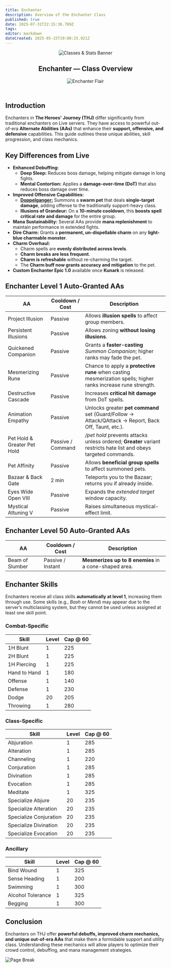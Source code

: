 ```yaml
---
title: Enchanter
description: Overview of the Enchanter Class
published: true
date: 2025-07-31T22:15:36.709Z
tags: 
editor: markdown
dateCreated: 2025-05-15T19:00:25.921Z
---
```


<article class="class-wrapper">
<header class="hero-card">
<img src="/classes-and-abilities/statsandclasses.webp" alt="Classes & Stats Banner" class="hero-banner">
<div class="title-card"><h1 class="hero-title"><span>Enchanter — Class Overview</span></h1><img src="/enchanter.gif" alt="Enchanter Flair" class="class-gif"></div>
</header>
<section class="intro"><h2>Introduction</h2><p>Enchanters in <strong>The Heroes' Journey (THJ)</strong> differ significantly from traditional enchanters on Live servers. They have access to powerful out-of-era <strong>Alternate Abilities (AAs)</strong> that enhance their <strong>support, offensive, and defensive</strong> capabilities. This guide outlines these unique abilities, skill progression, and class mechanics.</p></section>
<section class="differences"><h2>Key Differences from Live</h2><ul><li><strong>Enhanced Debuffing:</strong><ul><li><strong>Deep Sleep:</strong> Reduces boss damage, helping mitigate damage in long fights.</li><li><strong>Mental Contortion:</strong> Applies a <strong>damage-over-time (DoT)</strong> that also reduces boss damage over time.</li></ul></li><li><strong>Improved Offensive Capabilities:</strong><ul><li><strong><a href="https://wiki.heroesjourneyemu.com/en/classes-and-abilities/enchanter/doppelgangers">Doppelganger:</a></strong> Summons a <strong>swarm pet</strong> that deals <strong>single-target damage</strong>, adding offense to the traditionally support-heavy class.</li><li><strong>Illusions of Grandeur:</strong> On a <strong>10-minute cooldown</strong>, this <strong>boosts spell critical rate and damage</strong> for the entire group.</li></ul></li><li><strong>Mana Sustainability:</strong> Several AAs provide <strong>mana replenishment</strong> to maintain performance in extended fights.</li><li><strong>Dire Charm:</strong> Grants a <strong>permanent, un-dispellable charm</strong> on any <strong>light-blue charmable monster</strong>.</li><li><strong>Charm Overhaul:</strong><ul><li>Charm spells are <strong>evenly distributed across levels</strong>.</li><li><strong>Charm breaks are less frequent</strong>.</li><li><strong>Charm is refreshable</strong> without re-charming the target.</li><li>The <strong>Charm buff now grants accuracy and mitigation</strong> to the pet.</li></ul></li><li><strong>Custom Enchanter Epic 1.0</strong> available once <strong>Kunark</strong> is released.</li></ul></section>
<section class="abilities"><h2>Enchanter Level 1 Auto-Granted AAs</h2><table class="aa-table"><thead><tr><th>AA</th><th>Cooldown / Cost</th><th>Description</th></tr></thead><tbody><tr><td>Project Illusion</td><td>Passive</td><td>Allows <strong>illusion spells</strong> to affect group members.</td></tr><tr><td>Persistent Illusions</td><td>Passive</td><td>Allows zoning <strong>without losing illusions</strong>.</td></tr><tr><td>Quickened Companion</td><td>Passive</td><td>Grants a <strong>faster-casting</strong> <em>Summon Companion</em>; higher ranks may fade the pet.</td></tr><tr><td>Mesmerizing Rune</td><td>Passive</td><td>Chance to apply a <strong>protective rune</strong> when casting mesmerization spells; higher ranks increase rune strength.</td></tr><tr><td>Destructive Cascade</td><td>Passive</td><td>Increases <strong>critical hit damage</strong> from DoT spells.</td></tr><tr><td>Animation Empathy</td><td>Passive</td><td>Unlocks greater <strong>pet command</strong> set (Guard/Follow → Attack/QAttack → Report, Back Off, Taunt, etc.).</td></tr><tr><td>Pet Hold &amp; Greater Pet Hold</td><td>Passive / Command</td><td><em>/pet hold</em> prevents attacks unless ordered; <strong>Greater</strong> variant restricts hate list and obeys targeted commands.</td></tr><tr><td>Pet Affinity</td><td>Passive</td><td>Allows <strong>beneficial group spells</strong> to affect summoned pets.</td></tr><tr><td>Bazaar &amp; Back Gate</td><td>2&nbsp;min</td><td>Teleports you to the Bazaar; returns you if already inside.</td></tr><tr><td>Eyes Wide Open&nbsp;VIII</td><td>Passive</td><td>Expands the <em>extended target</em> window capacity.</td></tr><tr><td>Mystical Attuning&nbsp;V</td><td>Passive</td><td>Raises simultaneous mystical-effect limit.</td></tr></tbody></table></section>
<section class="abilities"><h2>Enchanter Level 50 Auto-Granted AAs</h2><table class="aa-table"><thead><tr><th>AA</th><th>Cooldown / Cost</th><th>Description</th></tr></thead><tbody><tr><td>Beam of Slumber</td><td>Passive / Instant</td><td><strong>Mesmerizes up to 8 enemies</strong> in a cone-shaped area.</td></tr></tbody></table></section>
<section class="skills"><h2>Enchanter Skills</h2><p>Enchanters receive all class skills <strong>automatically at level&nbsp;1</strong>, increasing them through use. Some skills (e.g., <em>Bash</em> or <em>Mend</em>) may appear due to the server’s multiclassing system, but they cannot be used unless assigned at least one skill point.</p><h3>Combat-Specific</h3><table class="skill-table"><thead><tr><th>Skill</th><th>Level</th><th>Cap @ 60</th></tr></thead><tbody><tr><td>1H Blunt</td><td>1</td><td>225</td></tr><tr><td>2H Blunt</td><td>1</td><td>225</td></tr><tr><td>1H Piercing</td><td>1</td><td>225</td></tr><tr><td>Hand to Hand</td><td>1</td><td>180</td></tr><tr><td>Offense</td><td>1</td><td>140</td></tr><tr><td>Defense</td><td>1</td><td>230</td></tr><tr><td>Dodge</td><td>20</td><td>205</td></tr><tr><td>Throwing</td><td>1</td><td>280</td></tr></tbody></table><h3>Class-Specific</h3><table class="skill-table"><thead><tr><th>Skill</th><th>Level</th><th>Cap @ 60</th></tr></thead><tbody><tr><td>Abjuration</td><td>1</td><td>285</td></tr><tr><td>Alteration</td><td>1</td><td>285</td></tr><tr><td>Channeling</td><td>1</td><td>220</td></tr><tr><td>Conjuration</td><td>1</td><td>285</td></tr><tr><td>Divination</td><td>1</td><td>285</td></tr><tr><td>Evocation</td><td>1</td><td>285</td></tr><tr><td>Meditate</td><td>1</td><td>325</td></tr><tr><td>Specialize Abjure</td><td>20</td><td>235</td></tr><tr><td>Specialize Alteration</td><td>20</td><td>235</td></tr><tr><td>Specialize Conjuration</td><td>20</td><td>235</td></tr><tr><td>Specialize Divination</td><td>20</td><td>235</td></tr><tr><td>Specialize Evocation</td><td>20</td><td>235</td></tr></tbody></table><h3>Ancillary</h3><table class="skill-table"><thead><tr><th>Skill</th><th>Level</th><th>Cap @ 60</th></tr></thead><tbody><tr><td>Bind Wound</td><td>1</td><td>325</td></tr><tr><td>Sense Heading</td><td>1</td><td>200</td></tr><tr><td>Swimming</td><td>1</td><td>300</td></tr><tr><td>Alcohol Tolerance</td><td>1</td><td>325</td></tr><tr><td>Begging</td><td>1</td><td>300</td></tr></tbody></table></section>
<section class="conclusion"><h2>Conclusion</h2><p>Enchanters on THJ offer <strong>powerful debuffs, improved charm mechanics, and unique out-of-era AAs</strong> that make them a formidable support and utility class. Understanding these mechanics will allow players to optimize their crowd control, debuffing, and mana management strategies.</p></section>
<img src="/pagebreak2.webp" alt="Page Break" class="page-break">
</article>
